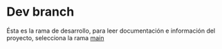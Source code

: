 # Dev branch

Ésta es la rama de desarrollo, para leer documentación e información del proyecto, selecciona la rama [main]("https://github.com/harelog3/dates_app/tree/main")
